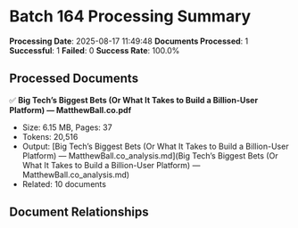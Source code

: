# Batch 164 Processing Summary

**Processing Date**: 2025-08-17 11:49:48
**Documents Processed**: 1
**Successful**: 1
**Failed**: 0
**Success Rate**: 100.0%

## Processed Documents

✅ **Big Tech’s Biggest Bets (Or What It Takes to Build a Billion-User Platform) — MatthewBall.co.pdf**
   - Size: 6.15 MB, Pages: 37
   - Tokens: 20,516
   - Output: [Big Tech’s Biggest Bets (Or What It Takes to Build a Billion-User Platform) — MatthewBall.co_analysis.md](Big Tech’s Biggest Bets (Or What It Takes to Build a Billion-User Platform) — MatthewBall.co_analysis.md)
   - Related: 10 documents

## Document Relationships
